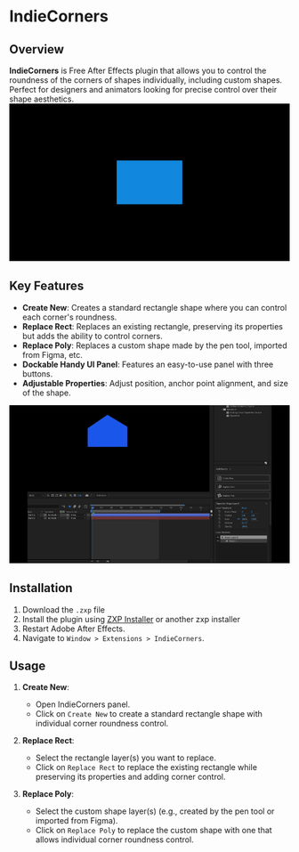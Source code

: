 # IndieCorners

## Overview
**IndieCorners** is Free After Effects plugin that allows you to control the roundness of the corners of shapes individually, including custom shapes. Perfect for designers and animators looking for precise control over their shape aesthetics.
![Standard rectangle](rectange.gif)

## Key Features
- **Create New**: Creates a standard rectangle shape where you can control each corner's roundness.
- **Replace Rect**: Replaces an existing rectangle, preserving its properties but adds the ability to control corners.
- **Replace Poly**: Replaces a custom shape made by the pen tool, imported from Figma, etc.
- **Dockable Handy UI Panel**: Features an easy-to-use panel with three buttons.
- **Adjustable Properties**: Adjust position, anchor point alignment, and size of the shape.

![custom shape](customShape.gif)

## Installation
1. Download the `.zxp` file 
2. Install the plugin using [ZXP Installer](https://aescripts.com/learn/zxp-installer/) or another zxp installer
3. Restart Adobe After Effects.
4. Navigate to `Window > Extensions > IndieCorners`.

## Usage
1. **Create New**:
   - Open IndieCorners panel.
   - Click on `Create New` to create a standard rectangle shape with individual corner roundness control.
   
2. **Replace Rect**:
   - Select the rectangle layer(s) you want to replace.
   - Click on `Replace Rect` to replace the existing rectangle while preserving its properties and adding corner control.
   
3. **Replace Poly**:
   - Select the custom shape layer(s) (e.g., created by the pen tool or imported from Figma).
   - Click on `Replace Poly` to replace the custom shape with one that allows individual corner roundness control.

